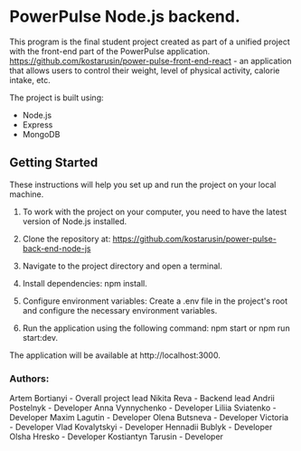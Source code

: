 # PowerPulse Node.js backend.

This program is the final student project created as part of a unified project with the front-end part of the PowerPulse application.
https://github.com/kostarusin/power-pulse-front-end-react - an application that allows users to control their weight, level of physical activity, calorie intake, etc.

The project is built using:

- Node.js
- Express
- MongoDB

## Getting Started

These instructions will help you set up and run the project on your local machine.

1. To work with the project on your computer, you need to have the latest version of Node.js installed.

2. Clone the repository at: https://github.com/kostarusin/power-pulse-back-end-node-js
3. Navigate to the project directory and open a terminal.
4. Install dependencies: npm install.
5. Configure environment variables:
   Create a .env file in the project's root and configure the necessary environment variables.
6. Run the application using the following command: npm start or npm run start:dev.

The application will be available at http://localhost:3000.

### Authors:

Artem Bortianyi - Overall project lead
Nikita Reva - Backend lead
Andrii Postelnyk - Developer
Anna Vynnychenko - Developer
Liliia Sviatenko - Developer
Maxim Lagutin - Developer
Olena Butsneva - Developer
Victoria - Developer
Vlad Kovalytskyi - Developer
Hennadii Bublyk - Developer
Olsha Hresko - Developer
Kostiantyn Tarusin - Developer
